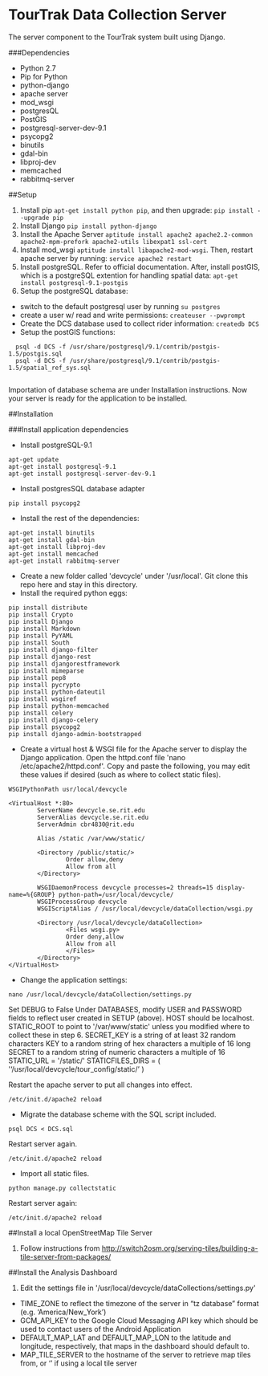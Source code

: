 TourTrak Data Collection Server
===============
The server component to the TourTrak system built using Django.

###Dependencies
* Python 2.7
* Pip for Python
* python-django
* apache server
* mod_wsgi
* postgresQL
* PostGIS
* postgresql-server-dev-9.1
* psycopg2
* binutils
* gdal-bin
* libproj-dev
* memcached
* rabbitmq-server

##Setup

1. Install pip `apt-get install python pip`, and then upgrade: `pip install --upgrade pip`
2. Install Django `pip install python-django`
3. Install the Apache Server `aptitude install apache2 apache2.2-common apache2-mpm-prefork apache2-utils libexpat1 ssl-cert`
4. Install mod_wsgi `aptitude install libapache2-mod-wsgi`. Then, restart apache server by running: `service apache2 restart`
5. Install postgreSQL. Refer to official documentation. After, install postGIS, which is a 
postgreSQL extention for handling spatial data: `apt-get install postgresql-9.1-postgis`
6. Setup the postgreSQL database:
* switch to the default postgresql user by running `su postgres`
* create a user w/ read and write permissions: `createuser --pwprompt`
* Create the DCS database used to collect rider information: `createdb DCS`
* Setup the postGIS functions:

```
  psql -d DCS -f /usr/share/postgresql/9.1/contrib/postgis-1.5/postgis.sql
  psql -d DCS -f /usr/share/postgresql/9.1/contrib/postgis-1.5/spatial_ref_sys.sql
  
```
Importation of database schema are under Installation instructions. Now your server is ready for the application to be installed.

##Installation

###Install application dependencies
* Install postgreSQL-9.1

```
apt-get update
apt-get install postgresql-9.1
apt-get install postgresql-server-dev-9.1
```

* Install postgresSQL database adapter

```
pip install psycopg2
```

* Install the rest of the dependencies:

```
apt-get install binutils
apt-get install gdal-bin
apt-get install libproj-dev
apt-get install memcached
apt-get install rabbitmq-server
```

* Create a new folder called 'devcycle' under '/usr/local'. Git clone this repo here and stay in this directory.
* Install the required python eggs:

```
pip install distribute
pip install Crypto
pip install Django
pip install Markdown
pip install PyYAML
pip install South
pip install django-filter
pip install django-rest
pip install djangorestframework
pip install mimeparse
pip install pep8
pip install pycrypto
pip install python-dateutil
pip install wsgiref
pip install python-memcached
pip install celery
pip install django-celery
pip install psycopg2
pip install django-admin-bootstrapped
```

* Create a virtual host & WSGI file for the Apache server to display the Django application.
Open the httpd.conf file 'nano /etc/apache2/httpd.conf'. Copy and paste the following, you may edit 
these values if desired (such as where to collect static files).

```
WSGIPythonPath usr/local/devcycle

<VirtualHost *:80>
        ServerName devcycle.se.rit.edu
        ServerAlias devcycle.se.rit.edu
        ServerAdmin cbr4830@rit.edu

        Alias /static /var/www/static/

        <Directory /public/static/>
                Order allow,deny
                Allow from all
        </Directory>

        WSGIDaemonProcess devcycle processes=2 threads=15 display-name=%{GROUP} python-path=/usr/local/devcycle/
        WSGIProcessGroup devcycle
        WSGIScriptAlias / /usr/local/devcycle/dataCollection/wsgi.py

        <Directory /usr/local/devcycle/dataCollection>
                <Files wsgi.py>
                Order deny,allow
                Allow from all
                </Files>
        </Directory>
</VirtualHost>
```

* Change the application settings:

```
nano /usr/local/devcycle/dataCollection/settings.py
```

Set DEBUG to False
Under DATABASES, modify USER and PASSWORD fields to reflect user created in SETUP (above).
HOST should be localhost.
STATIC_ROOT to point to '/var/www/static' unless you modified where to collect these in 
step 6.
SECRET_KEY is a string of at least 32 random characters
KEY to a random string of hex characters a multiple of 16 long
SECRET to a random string of numeric characters a multiple of 16
STATIC_URL = '/static/'
STATICFILES_DIRS = (
  '‘/usr/local/devcycle/tour_config/static/’
  )
  
Restart the apache server to put all changes into effect. 

```
/etc/init.d/apache2 reload
```

* Migrate the database scheme with the SQL script included.

```
psql DCS < DCS.sql
```

Restart server again.

```
/etc/init.d/apache2 reload
```

* Import all static files.

```
python manage.py collectstatic
```

Restart server again:

```
/etc/init.d/apache2 reload
```

##Install a local OpenStreetMap Tile Server
1. Follow instructions from http://switch2osm.org/serving-tiles/building-a-tile-server-from-packages/

##Install the Analysis Dashboard
1. Edit the settings file in '/usr/local/devcycle/dataCollections/settings.py'

* TIME_ZONE to reflect the timezone of the server in “tz database” format (e.g. ‘America/New_York’)
* GCM_API_KEY to the Google Cloud Messaging API key which should be used to contact users of the Android Application
* DEFAULT_MAP_LAT and DEFAULT_MAP_LON to the latitude and longitude, respectively, that maps in the dashboard should default to.
* MAP_TILE_SERVER to the hostname of the server to retrieve map tiles from, or ‘’ if using a local tile server



